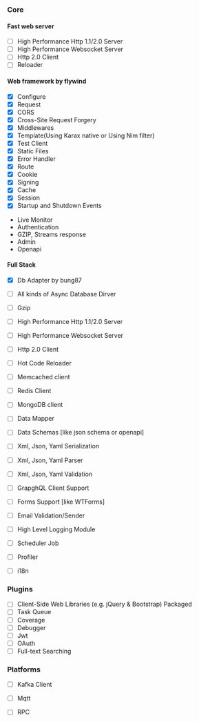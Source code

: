 ### Core

#### **Fast web server**

- [ ] High Performance Http 1.1/2.0 Server
- [ ] High Performance Websocket Server
- [ ] Http 2.0 Client
- [ ] Reloader

#### **Web framework** by flywind

- [x] Configure
- [x] Request 
- [x] CORS
- [x] Cross-Site Request Forgery
- [x] Middlewares
- [x] Template(Using Karax native or Using Nim filter)
- [x] Test Client
- [x] Static Files
- [x] Error Handler
- [x] Route
- [x] Cookie
- [x] Signing
- [x] Cache
- [x] Session
- [x] Startup and Shutdown Events
- Live Monitor
- Authentication
- GZIP, Streams response
- Admin
- Openapi

#### **Full Stack**

- [x] Db Adapter by bung87
- [ ] All kinds of Async Database Dirver
- [ ] Gzip
- [ ] High Performance Http 1.1/2.0 Server
- [ ] High Performance Websocket Server
- [ ] Http 2.0 Client
- [ ] Hot Code Reloader
- [ ] Memcached client
- [ ] Redis Client
- [ ] MongoDB client
- [ ] Data Mapper
- [ ] Data Schemas [like json schema or openapi]
- [ ] Xml, Json, Yaml Serialization 
- [ ] Xml, Json, Yaml Parser
- [ ] Xml, Json, Yaml Validation
- [ ] GrapghQL Client Support
- [ ] Forms Support [like WTForms]
- [ ] Email Validation/Sender
- [ ] High Level Logging Module
- [ ] Scheduler Job
- [ ] Profiler
- [ ] i18n


### Plugins
- [ ] Client-Side Web Libraries (e.g. jQuery & Bootstrap) Packaged
- [ ] Task Queue
- [ ] Coverage	
- [ ] Debugger	
- [ ] Jwt	
- [ ] OAuth	
- [ ] Full-text Searching

### Platforms
- [ ] Kafka Client
- [ ] Mqtt
- [ ] RPC

